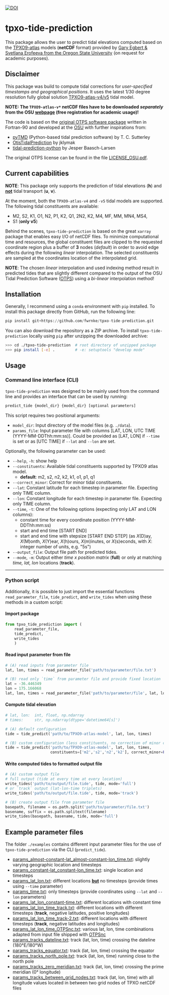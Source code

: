 [![DOI](https://zenodo.org/badge/423613235.svg)](https://zenodo.org/badge/latestdoi/423613235)

# tpxo-tide-prediction

This package allows the user to predict tidal elevations computed based on the [TPXO9-atlas](https://www.tpxo.net/global/tpxo9-atlas) models (**netCDF** format) provided by [Gary Egbert & Svetlana Erofeeva from the Oregon State University](https://www.tpxo.net/home) (on request for academic purposes).

## Disclaimer

This package was build to compute tidal corrections for *user-specified timestamps and geographical positions*. It uses the  latest 1/30 degree resolution fully global solution [TPXO9-atlas-v4/v5](https://www.tpxo.net/global/tpxo9-atlas) tidal model.

**NOTE: The `TPXO9-atlas-v*` netCDF files have to be downloaded _separately_ from the OSU [webpage](https://www.tpxo.net/global) (free registration for academic usage)!**


The code is based on the [original OTPS software package](https://www.tpxo.net/otps) written in Fortran-90 and developed at the [OSU](https://www.tpxo.net/home) with further inspirations from:

- [pyTMD](https://pytmd.readthedocs.io/en/latest/) (Python-based tidal prediction software) by T. C. Sutterley
- [OtisTidalPrediction](https://github.com/jklymak/OtisTidalPrediction) by jklymak
- [tidal-prediction-python](https://gitlab.com/jblarsen/tidal-prediction-python) by Jesper Baasch-Larsen

The original OTPS license can be found in the file [LICENSE_OSU.pdf](https://github.com/fwrnke/tpxo-tide-prediction/blob/main/LICENSE_OSU.pdf).

## Current capabilities

**NOTE**: This package only supports the prediction of tidal elevations (**h**) and **<u>not</u>** tidal transport (**u**, **v**).

At the moment, both the `TPXO9-atlas-v4` and `-v5` tidal models are supported. The following tidal constituents are available:

- M2, S2, K1, O1, N2, P1, K2, Q1, 2N2, K2, M4, MF, MM, MN4, MS4, 
- S1 (**only v5**) 

Behind the scenes, `tpxo-tide-prediction` is based on the great `xarray` package that enables easy I/O of netCDF files. To minimize computational time and resources, the global constituent files are clipped to the requested coordinate region plus a buffer of **3** nodes (_default_) in order to avoid edge effects during the following *linear* interpolation. The selected constituents are sampled at the coordinates location of the interpolated grid. 

**NOTE**: The chosen *linear* interpolation and used indexing method result in predicted tides that are slightly different compared to the output of the OSU Tidal Prediction Software ([OTPS](https://www.tpxo.net/otps)) using a *bi-linear* interpolation method!

## Installation

Generally, I recommend using a `conda` environment with `pip` installed. To install this package directly from GitHub, run the following line:

```python
pip install git+https://github.com/fwrnke/tpxo-tide-prediction.git
```

You can also download the repository as a ZIP archive. To install `tpxo-tide-prediction` locally using `pip` after unzipping the downloaded archive:

```bash
>>> cd ./tpxo-tide-prediction  # root directory of unzipped package
>>> pip install [-e] .         # -e: setuptools "develop mode"
```

## Usage

### Command line interface (CLI)

`tpxo-tide-prediction` was designed to be mainly used from the command line and provides an interface that can be used by running:

```python
predict_tide {model_dir} {model_dir} [optional parameters]
```

This script requires two positional arguments:

- `model_dir`: Input directory of the model files (e.g. `./data`).
- `params_file`: Input parameter file with columns [LAT, LON, UTC TIME (YYYY-MM-DDThh:mm:ss)]. Could be provided as [LAT, LON] if `--time` is set or as [UTC TIME] if `--lat` and `--lon` are set.

Optionally, the following parameter can be used:

- `--help`, `-h`: show help
- `--constituents`: Available tidal constituents supported by TPXO9 atlas model.
   - **default**: m2, s2, n2, k2, k1, o1, p1, q1
- `--correct_minor`: Correct for minor tidal constituents.
- `--lat`: Constant latitude for each timestep in parameter file. Expecting only TIME column.
- `--lon`: Constant longitude for each timestep in parameter file. Expecting only TIME column.
- `--time`, `-t`: One of the following options (expecting only LAT and LON columns):
   - constant time for every coordinate position (YYYY-MM-DDThh:mm:ss)
   - start and end time [START END] 
   - start and end time with stepsize [START END STEP] (as _X_(D)ay, _X_(M)onth, _X_(Y)ear, _X_(h)ours, _X_(m)inutes, or _X_(s)econds, with _X_: integer number of units, e.g. "5s")
- `--output_file`: Output file path for predicted tides.
- `--mode`, `-m`: Output either _time x position matrix_ (**full**) or only at matching _time, lat, lon_ locations (**track**).

------

### Python script

Additionally, it is possible to just import the essential functions `read_parameter_file`, `tide_predict`, and `write_tides` when using these methods in a custom script:

#### Import package

```python
from tpxo_tide_prediction import (
    read_parameter_file,
    tide_predict,
    write_tides
    )
```

#### Read input parameter from file

```python
# (A) read inputs from parameter file
lat, lon, times = read_parameter_file('path/to/parameter/file.txt')

# (B) read only `time` from parameter file and provide fixed location
lat = -36.446349
lon = 175.166068
lat, lon, times = read_parameter_file('path/to/parameter/file', lat, lon)
```

#### Compute tidal elevation

```python
# lat, lon:  int, float, np.ndarray
# times:     str, np.ndarray(dtype='datetime64[s]')

# (A) default configuration
tide = tide_predict('path/to/TPXO9-atlas-model', lat, lon, times)

# (B) custom configuration (less constituents, no correction of minor constituents)
tide = tide_predict('path/to/TPXO9-atlas-model', lat, lon, times,
                    constituents=['m2','s2','n2','k2'], correct_minor=False)
```

#### Write computed tides to formatted output file

```python
# (A) custom output file
# full output (tide at every time at every location)
write_tides('path/to/output/file.tide', tide, mode='full')
# or `track` output (lat-lon-time triplets)
write_tides('path/to/output/file.tide', tide, mode='track')

# (B) create output file from parameter file
basepath, filename = os.path.split('path/to/parameter/file.txt')
basename, suffix = os.path.splitext(filename)
write_tides(basepath, basename, tide, mode='full')
```

## Example parameter files

The folder `./examples` contains different input parameter files for the use of `tpxo-tide-prediction` via the CLI (`predict_tide`). 

- [params_almost-constant-lat_almost-constant-lon_time.txt](https://github.com/fwrnke/tpxo-tide-prediction/blob/main/examples/params_almost-constant-lat_almost-constant-lon_time.txt): slightly varying geographic location and timesteps
- [params_constant-lat_constant-lon_time.txt](https://github.com/fwrnke/tpxo-tide-prediction/blob/main/examples/params_constant-lat_constant-lon_time.txt): single location and timesteps
- [params_lat_lon.txt](https://github.com/fwrnke/tpxo-tide-prediction/blob/main/examples/params_lat_lon.txt): different locations **<u>but</u>** no timesteps (provide times using `--time` parameter) 
- [params_time.txt](https://github.com/fwrnke/tpxo-tide-prediction/blob/main/examples/params_time.txt): only timesteps (provide coordinates using `--lat` and `--lon` parameters) 
- [params_lat_lon_constant-time.txt](https://github.com/fwrnke/tpxo-tide-prediction/blob/main/examples/params_lat_lon_constant-time.txt): different locations with constant time
- [params_lat_lon_time_track.txt](https://github.com/fwrnke/tpxo-tide-prediction/blob/main/examples/params_lat_lon_time_track.txt): different locations with different timesteps (**track**, negative latitudes, positive longitudes)
- [params_lat_lon_time_track-2.txt](https://github.com/fwrnke/tpxo-tide-prediction/blob/main/examples/params_lat_lon_time_track-2.txt): different locations with different timesteps (**track**, negative latitudes and longitudes)
- [params_lat_lon_time_OTPSnc.txt](https://github.com/fwrnke/tpxo-tide-prediction/blob/main/examples/params_lat_lon_time_OTPSnc.txt): various lat, lon, time combinations adapted from input file shipped with [OTPSnc](https://www.tpxo.net/otps)
- [params_tracks_dateline.txt](https://github.com/fwrnke/tpxo-tide-prediction/blob/main/examples/params_tracks_dateline.txt): track (lat, lon, time) crossing the dateline (180°E/180°W)
- [params_tracks_equator.txt](https://github.com/fwrnke/tpxo-tide-prediction/blob/main/examples/params_tracks_equator.txt): track (lat, lon, time) crossing the equator
- [params_tracks_north_pole.txt](https://github.com/fwrnke/tpxo-tide-prediction/blob/main/examples/params_tracks_north_pole.txt): track (lat, lon, time) running close to the north pole
- [params_tracks_zero_meridian.txt](https://github.com/fwrnke/tpxo-tide-prediction/blob/main/examples/params_tracks_zero_meridian.txt):  track (lat, lon, time) crossing the prime meridian (0° longitude)
- [params_tracks_between_grid_nodes.txt](https://github.com/fwrnke/tpxo-tide-prediction/blob/main/examples/params_tracks_between_grid_nodes.txt): track (lat, lon, time) with all longitude values located in between two grid nodes of TPXO netCDF files
